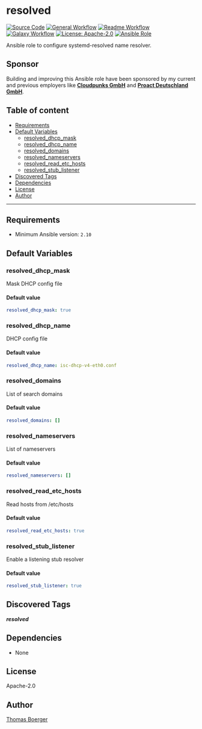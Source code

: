 # resolved

[![Source Code](https://img.shields.io/badge/github-source%20code-blue?logo=github&amp;logoColor=white)](https://github.com/rolehippie/resolved)
[![General Workflow](https://github.com/rolehippie/resolved/actions/workflows/general.yml/badge.svg)](https://github.com/rolehippie/resolved/actions/workflows/general.yml)
[![Readme Workflow](https://github.com/rolehippie/resolved/actions/workflows/docs.yml/badge.svg)](https://github.com/rolehippie/resolved/actions/workflows/docs.yml)
[![Galaxy Workflow](https://github.com/rolehippie/resolved/actions/workflows/galaxy.yml/badge.svg)](https://github.com/rolehippie/resolved/actions/workflows/galaxy.yml)
[![License: Apache-2.0](https://img.shields.io/github/license/rolehippie/resolved)](https://github.com/rolehippie/resolved/blob/master/LICENSE)
[![Ansible Role](https://img.shields.io/badge/role-rolehippie.resolved-blue)](https://galaxy.ansible.com/rolehippie/resolved)

Ansible role to configure systemd-resolved name resolver.

## Sponsor

Building and improving this Ansible role have been sponsored by my current and previous employers like **[Cloudpunks GmbH](https://cloudpunks.de)** and **[Proact Deutschland GmbH](https://www.proact.eu)**.

## Table of content

- [Requirements](#requirements)
- [Default Variables](#default-variables)
  - [resolved_dhcp_mask](#resolved_dhcp_mask)
  - [resolved_dhcp_name](#resolved_dhcp_name)
  - [resolved_domains](#resolved_domains)
  - [resolved_nameservers](#resolved_nameservers)
  - [resolved_read_etc_hosts](#resolved_read_etc_hosts)
  - [resolved_stub_listener](#resolved_stub_listener)
- [Discovered Tags](#discovered-tags)
- [Dependencies](#dependencies)
- [License](#license)
- [Author](#author)

---

## Requirements

- Minimum Ansible version: `2.10`


## Default Variables

### resolved_dhcp_mask

Mask DHCP config file

#### Default value

```YAML
resolved_dhcp_mask: true
```

### resolved_dhcp_name

DHCP config file

#### Default value

```YAML
resolved_dhcp_name: isc-dhcp-v4-eth0.conf
```

### resolved_domains

List of search domains

#### Default value

```YAML
resolved_domains: []
```

### resolved_nameservers

List of nameservers

#### Default value

```YAML
resolved_nameservers: []
```

### resolved_read_etc_hosts

Read hosts from /etc/hosts

#### Default value

```YAML
resolved_read_etc_hosts: true
```

### resolved_stub_listener

Enable a listening stub resolver

#### Default value

```YAML
resolved_stub_listener: true
```

## Discovered Tags

**_resolved_**


## Dependencies

- None

## License

Apache-2.0

## Author

[Thomas Boerger](https://github.com/tboerger)
